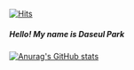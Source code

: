 [![Hits](https://hits.seeyoufarm.com/api/count/incr/badge.svg?url=https%3A%2F%2Fgithub.com%2Fseulpecial&count_bg=%234B7FD9&title_bg=%23555555&icon=&icon_color=%23E7E7E7&title=hits&edge_flat=false)](https://hits.seeyoufarm.com)

##### Hello! My name is Daseul Park


[![Anurag's GitHub stats](https://github-readme-stats.vercel.app/api?username=dathree12)](https://github.com/anuraghazra/github-readme-stats)
